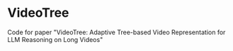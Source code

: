 # VideoTree
Code for paper "VideoTree: Adaptive Tree-based Video Representation for LLM Reasoning on Long Videos"
